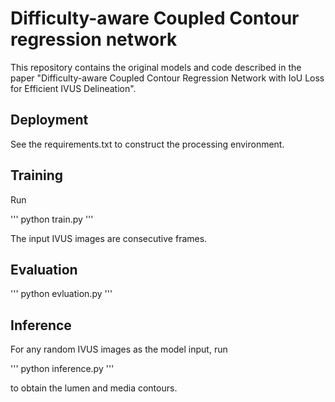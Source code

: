 # Difficulty-aware Coupled Contour regression network

This repository contains the original models and code described in the paper "Difficulty-aware Coupled Contour Regression Network with IoU Loss for Efficient IVUS Delineation".

## Deployment

See the requirements.txt to construct the processing environment.

## Training

Run

'''
python train.py
'''

The input IVUS images are consecutive frames.

## Evaluation

'''
python evluation.py
'''

## Inference

For any random IVUS images as the model input, run

'''
python inference.py
'''

to obtain the lumen and media contours.
